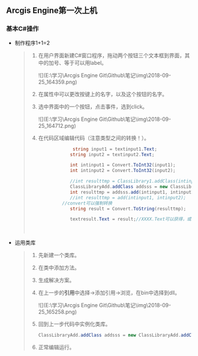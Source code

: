 ## Arcgis Engine第一次上机

### 基本C#操作

* 制作程序1+1=2

  > 1. 在用户界面新建C#窗口程序，拖动两个按钮三个文本框到界面，其中的加号、等于可以用label。
  >
  >    ![](E:\学习\Arcgis Engine Git\Github\笔记\img\2018-09-25_164359.png)
  >
  > 2. 在属性中可以更改按键上的名字，以及这个按钮的名字。
  >
  > 3. 选中界面中的一个按钮，点击事件，选到click。
  >
  >    ![](E:\学习\Arcgis Engine Git\Github\笔记\img\2018-09-25_164712.png)
  >
  > 4. 在代码区域编辑代码（注意类型之间的转换！）。
  >
  >    ```c#
  >       			string input1 = textinput1.Text;
  >                string input2 = textinput2.Text;
  >
  >                int intinput1 = Convert.ToInt32(input1);
  >                int intinput2 = Convert.ToInt32(input2);
  >
  >                //int resulttmp = ClassLibrary1.addClass(intinput1, intinput2);
  >                ClassLibraryAdd.addClass addsss = new ClassLibraryAdd.addClass();
  >                int resulttmp = addsss.add(intinput1, intinput2);
  >                //int resulttmp = add(intinput1, intinput2);
  >    			//convert可以强制转换
  >                string result = Convert.ToString(resulttmp);
  >
  >                textresult.Text = result;//XXXX.Text可以获得，或者改变文本框中的东西
  >    ```
  >
  >    ​

* 运用类库

  > 1.  先新建一个类库。
  >
  > 2. 在类中添加方法。
  >
  > 3. 生成解决方案。
  >
  > 4. 在上一步的**引用**中选择->添加引用->浏览，在bin中选择到dll。
  >
  >    ![](E:\学习\Arcgis Engine Git\Github\笔记\img\2018-09-25_165258.png)
  >
  > 5. 回到上一步代码中实例化类库。
  >
  >    ```c#
  >    ClassLibraryAdd.addClass addsss = new ClassLibraryAdd.addClass();
  >    ```
  >
  >  6. 正常编辑运行。

